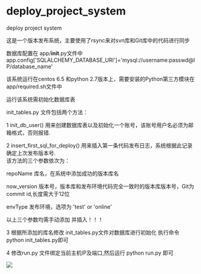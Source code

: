 # deploy_project_system
deploy project system

  这是一个版本发布系统，主要使用了rsync来对svn库和Git库中的代码进行同步

数据库配置在  app/__init__.py文件中 app.config['SQLALCHEMY_DATABASE_URI']='mysql://username:passwd@IP/database_name' 

该系统运行在centos 6.5 和python 2.7版本上，需要安装的Python第三方模块在app/required.sh文件中

运行该系统需初始化数据库表

init_tables.py 文件包括两个方法：
 
 1     init_db_user()  用来创建数据库表以及初始化一个账号，该账号用户名必须为邮箱格式，否则报错.

 2     insert_first_sql_for_deploy() 用来插入第一条代码发布日志，系统根据此记录确定上次发布版本号.  
 该方法的三个参数依次为： 
 
 repoName  库名，在系统中添加成功的版本库名
 
 now_version 版本号，版本库和发布环境代码完全一致时的版本库版本号，Git为commit id,长度需大于12位
 
 envType    发布环境，选项为 'test'  or   'online'
 
 以上三个参数均需手动添加 并插入！！！
 
 3     根据所添加的库名修改 init_tables.py文件对数据库进行初始化 执行命令 python init_tables.py即可
 
 4     修改run.py 文件绑定当前主机IP及端口,然后运行 python run.py 即可


![](https://github.com/hujingguang/deploy_system/blob/master/screenshots/1.png)
